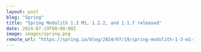 ```yaml
---
layout: post
blog: "Spring"
title: "Spring Modulith 1.3 M1, 1.2.2, and 1.1.7 released"
date: 2024-07-19T00:00:00Z
image: images/spring.png
remote_url: "https://spring.io/blog/2024/07/19/spring-modulith-1-3-m1-1-2-2-and-1-1-7-released"
---
```

